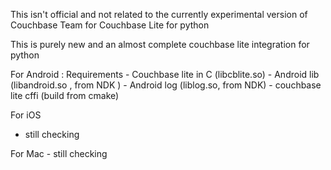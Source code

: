 This isn't official and not related to the currently experimental version of Couchbase Team for  Couchbase Lite for python 

This is purely new and an almost complete couchbase lite integration for python 

For Android : 
   Requirements 
      - Couchbase lite in C  (libcblite.so)
      - Android lib (libandroid.so , from NDK ) 
      - Android log (liblog.so, from NDK) 
      - couchbase lite cffi (build from cmake) 

For iOS 
   - still checking

For Mac 
    - still checking
